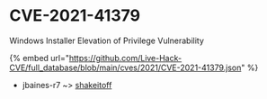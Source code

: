 # CVE-2021-41379

Windows Installer Elevation of Privilege Vulnerability

{% embed url="https://github.com/Live-Hack-CVE/full_database/blob/main/cves/2021/CVE-2021-41379.json" %}


* jbaines-r7 ~> [shakeitoff](https://www.alice-snow.ru/2021/database/cve-2021-41379/shakeitoff-jbaines-r7)
